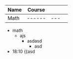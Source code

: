 | Name | Course |     |     |
| ---- | ------ | --- | --- |
| Math | ------ | --- |     | 


- math
	-  ajs
		- asdasd
			- asd
- 18:10 {{asd